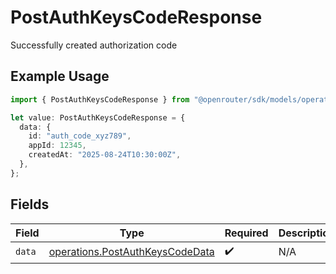 # PostAuthKeysCodeResponse

Successfully created authorization code

## Example Usage

```typescript
import { PostAuthKeysCodeResponse } from "@openrouter/sdk/models/operations";

let value: PostAuthKeysCodeResponse = {
  data: {
    id: "auth_code_xyz789",
    appId: 12345,
    createdAt: "2025-08-24T10:30:00Z",
  },
};
```

## Fields

| Field                                                                              | Type                                                                               | Required                                                                           | Description                                                                        |
| ---------------------------------------------------------------------------------- | ---------------------------------------------------------------------------------- | ---------------------------------------------------------------------------------- | ---------------------------------------------------------------------------------- |
| `data`                                                                             | [operations.PostAuthKeysCodeData](../../models/operations/postauthkeyscodedata.md) | :heavy_check_mark:                                                                 | N/A                                                                                |